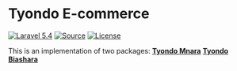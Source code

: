 Tyondo E-commerce
===================
[![Laravel 5.4](https://img.shields.io/badge/Laravel--5.4-Supported-brightgreen.svg?style=flat-square)](http://laravel.com)
[![Source](http://img.shields.io/badge/source-tyondo/mnara-blue.svg?style=flat-square)](https://github.com/Rndwiga/ecommerce)
[![License](http://img.shields.io/badge/license-MIT-brightgreen.svg?style=flat-square)](https://tldrlegal.com/license/mit-license)

This is an implementation of two packages:
[**Tyondo Mnara**](https://github.com/Rndwiga/mnara/)
[**Tyondo Biashara**](https://github.com/Rndwiga/biashara/)
